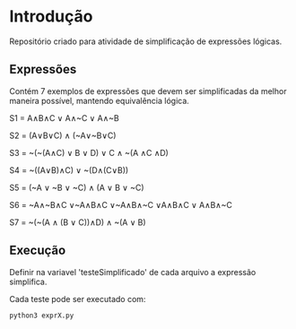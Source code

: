 # Introdução

Repositório criado para atividade de simplificação de expressões lógicas.

## Expressões

Contém 7 exemplos de expressões que devem ser simplificadas da melhor maneira possível, mantendo equivalência lógica.

S1 = A∧B∧C ∨ A∧~C ∨ A∧~B

S2 = (A∨B∨C) ∧ (~A∨~B∨C)

S3 = ~(~(A∧C) ∨ B ∨ D) ∨ C ∧ ~(A ∧C ∧D)

S4 = ~((A∨B)∧C) ∨ ~(D∧(C∨B))

S5 = (~A ∨ ~B ∨ ~C) ∧ (A ∨ B ∨ ~C)

S6 = ~A∧~B∧C ∨~A∧B∧C ∨~A∧B∧~C ∨A∧B∧C ∨ A∧B∧~C

S7 = ~(~(A ∧ (B ∨ C))∧D) ∧ ~(A ∨ B)


## Execução

Definir na variavel 'testeSimplificado' de cada arquivo a expressão simplifica. 

Cada teste pode ser executado com:

```
python3 exprX.py
```
